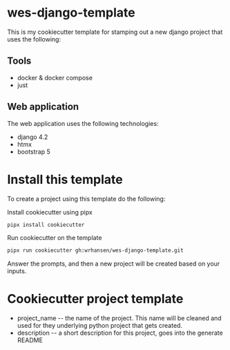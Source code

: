# wes-django-template

This is my cookiecutter template for stamping out a new django project that
uses the following:

## Tools

* docker & docker compose
* just


## Web application

The web application uses the following technologies:

* django 4.2
* htmx
* bootstrap 5


# Install this template

To create a project using this template do the following:

Install cookiecutter using pipx

```sh
pipx install cookiecutter
```

Run cookiecutter on the template

```sh
pipx run cookiecutter gh:wrhansen/wes-django-template.git
```

Answer the prompts, and then a new project will be created based on your inputs.

# Cookiecutter project template

* project_name -- the name of the project. This name will be cleaned and used
    for they underlying python project that gets created.
* description -- a short description for this project, goes into the generate
    README
